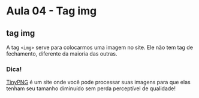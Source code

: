 # Aula 04 - Tag img

## tag img

A tag `<img>` serve para colocarmos uma imagem no site. Ele não tem tag de fechamento, diferente da maioria das outras.

### Dica!

[TinyPNG](https://tinypng.com/) é um site onde você pode processar suas imagens para que elas tenham seu tamanho diminuído sem perda perceptível de qualidade!
